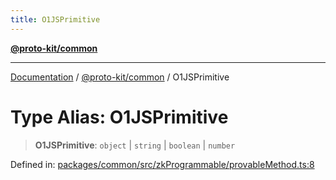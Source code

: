```yaml
---
title: O1JSPrimitive
---
```


[**@proto-kit/common**](../README.md)

***

[Documentation](../../../README.md) / [@proto-kit/common](../README.md) / O1JSPrimitive

# Type Alias: O1JSPrimitive

> **O1JSPrimitive**: `object` \| `string` \| `boolean` \| `number`

Defined in: [packages/common/src/zkProgrammable/provableMethod.ts:8](https://github.com/proto-kit/framework/blob/b953c754e500c62f01fbbd6d09adfb2f5577269d/packages/common/src/zkProgrammable/provableMethod.ts#L8)
